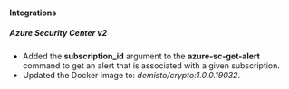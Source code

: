 
#### Integrations
##### Azure Security Center v2
- Added the **subscription_id** argument to the **azure-sc-get-alert** command to get an alert that is associated with a given subscription.
- Updated the Docker image to: *demisto/crypto:1.0.0.19032*.
